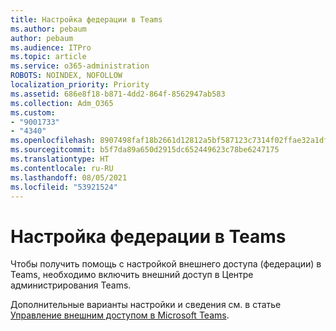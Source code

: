 ```yaml
---
title: Настройка федерации в Teams
ms.author: pebaum
author: pebaum
ms.audience: ITPro
ms.topic: article
ms.service: o365-administration
ROBOTS: NOINDEX, NOFOLLOW
localization_priority: Priority
ms.assetid: 686e8f18-b871-4dd2-864f-8562947ab583
ms.collection: Adm_O365
ms.custom:
- "9001733"
- "4340"
ms.openlocfilehash: 8907498faf18b2661d12812a5bf587123c7314f02ffae32a1df9d073e6767401
ms.sourcegitcommit: b5f7da89a650d2915dc652449623c78be6247175
ms.translationtype: HT
ms.contentlocale: ru-RU
ms.lasthandoff: 08/05/2021
ms.locfileid: "53921524"
---
```

# <a name="set-up-teams-federation"></a>Настройка федерации в Teams

Чтобы получить помощь с настройкой внешнего доступа (федерации) в Teams, необходимо включить внешний доступ в Центре администрирования Teams.

Дополнительные варианты настройки и сведения см. в статье [Управление внешним доступом в Microsoft Teams](https://docs.microsoft.com/microsoftteams/manage-external-access).
